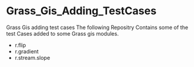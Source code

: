 # Grass_Gis_Adding_TestCases
Grass Gis adding test cases
The following Repositry Contains some of the test Cases added to some Grass gis modules.
* r.flip
* r.gradient
* r.stream.slope
